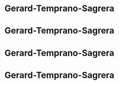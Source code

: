 # Gerard-Temprano-Sagrera
# Gerard-Temprano-Sagrera
# Gerard-Temprano-Sagrera
# Gerard-Temprano-Sagrera
